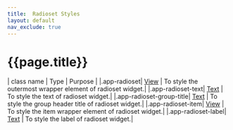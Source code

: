 ```yaml
---
title:  Radioset Styles
layout: default
nav_exclude: true
---
```

# {{page.title}}

| class name  | Type | Purpose |
|.app-radioset| [View](../view.style.html) | To style the outermost wrapper element of radioset widget.|
|.app-radioset-text| [Text](../text.style.html) | To style the text of radioset widget.|
|.app-radioset-group-title| [Text](../text.style.html) | To style the group header title of radioset widget.|
|.app-radioset-item| [View](../view.style.html) | To style the item wrapper element of radioset widget.|
|.app-radioset-label| [Text](../text.style.html) | To style the label of radioset widget.|
